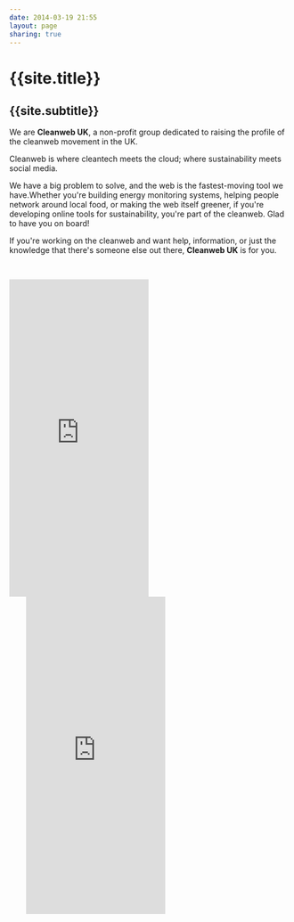 ```yaml
---
date: 2014-03-19 21:55
layout: page
sharing: true
---
```


<div class="span9">
  
  <div class='hero-unit'>
    <h1>{{site.title}}</h1>
    <h2>{{site.subtitle}}</h2>
  </div>

<div>
<p>We are <strong>Cleanweb UK</strong>, a non-profit group dedicated to raising the profile of the cleanweb movement in the UK.</p>

<div class='well'>
  Cleanweb is where cleantech meets the cloud; where sustainability meets social media.
</div>

<p>We have a big problem to solve, and the web is the fastest-moving tool we have.Whether you're building energy monitoring systems, helping people network around local food, or making the web itself greener,
if you're developing online tools for sustainability, you're part of the cleanweb. Glad to have you on board!</p>
<p>
If you're working on the cleanweb and want help, information, or just the knowledge that there's someone else
out there, <strong>Cleanweb UK</strong> is for you.
</p>

<div style="padding-top: 30px">
    <iframe width="250" height="570" src="http://meetu.ps/2ghXX0" frameborder="0"></iframe>
    <iframe width="250" height="570" style="padding-left: 30px" src="http://meetu.ps/2gj3PM" frameborder="0"></iframe>
</div>

</div>